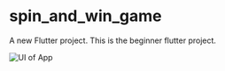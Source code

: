 # spin_and_win_game

A new Flutter project.
This is the beginner flutter project.

![UI of App](https://github.com/AlinaAfzaal/Flutter-beginner-project-/assets/90548775/e7f69da3-48d5-4146-ae30-6de2b15c5782)

